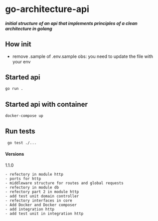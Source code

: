 # go-architecture-api

##### *initial structure of an api that implements principles of a clean architecture in golang*

## How init

- remove .sample of .env.sample
obs: you need to update the file with your env

## Started api

```bash
go run .
```

## Started api with container

```bash
docker-compose up
```

## Run tests
```bash
 go test ./...
```
#### Versions

1.1.0

```
- refectory in module http
- ports for http 
- middleware structure for routes and global requests
- refectory in module db
- refectory part 2 in module http
- add test unit domain controller
- refectory interfaces in core 
- Add Docker and Docker composer
- add integration http 
- add test unit in integration http
```